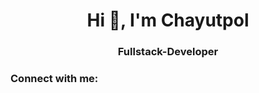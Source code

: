 <h1 align="center">Hi 👋, I'm Chayutpol</h1>
<h3 align="center">Fullstack-Developer</h3>

<h3 align="left">Connect with me:</h3>
<p align="left">
</p>



